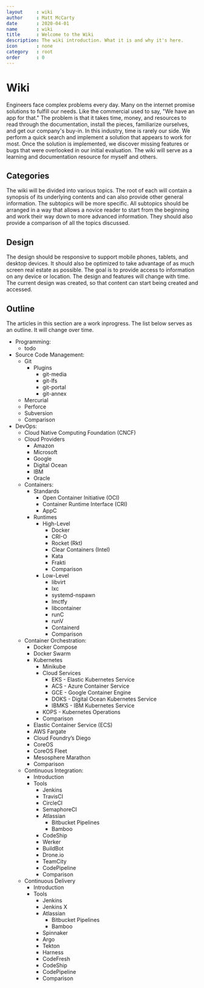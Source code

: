 ```yaml
---
layout     : wiki
author     : Matt McCarty
date       : 2020-04-01
name       : wiki
title      : Welcome to the Wiki
description: The wiki introduction. What it is and why it's here.
icon       : none
category   : root
order      : 0
---
```

# Wiki

Engineers face complex problems every day. Many on the internet promise solutions to fulfill our needs. Like the commercial used to say, "We have an app for that." The problem is that it takes time, money, and resources to read through the documentation, install the pieces, familiarize ourselves, and get our company's buy-in. In this industry, time is rarely our side. We perform a quick search and implement a solution that appears to work for most. Once the solution is implemented, we discover missing features or bugs that were overlooked in our initial evaluation. The wiki will serve as a learning and documentation resource for myself and others.

## Categories

The wiki will be divided into various topics. The root of each will contain a synopsis of its underlying contents and can also provide other general information. The subtopics will be more specific. All subtopics should be arranged in a way that allows a novice reader to start from the beginning and work their way down to more advanced information. They should also provide a comparison of all the topics discussed.

## Design

The design should be responsive to support mobile phones, tablets, and desktop devices. It should also be optimized to take advantage of as much screen real estate as possible. The goal is to provide access to information on any device or location. The design and features will change with time. The current design was created, so that content can start being created and accessed.

## Outline

The articles in this section are a work inprogress. The list below serves as an outline. It will change over time.

- Programming:
    - todo
- Source Code Management:
    - Git
        - Plugins
            - git-media
            - git-lfs
            - git-portal
            - git-annex
    - Mercurial
    - Perforce
    - Subversion
    - Comparison
- DevOps:
  - Cloud Native Computing Foundation (CNCF)
  - Cloud Providers
    - Amazon
    - Microsoft
    - Google
    - Digital Ocean
    - IBM
    - Oracle
  - Containers:
    - Standards
        - Open Container Initiative (OCI)
        - Container Runtime Interface (CRI)
        - AppC
    - Runtimes
        - High-Level
            - Docker
            - CRI-O
            - Rocket (Rkt)
            - Clear Containers (Intel)
            - Kata
            - Frakti
            - Comparison
        - Low-Level
            - libvirt
            - lxc
            - systemd-nspawn
            - lmctfy
            - libcontainer
            - runC
            - runV
            - Containerd
            - Comparison
  - Container Orchestration:
    - Docker Compose
    - Docker Swarm
    - Kubernetes
        - Minikube
        - Cloud Services
            - EKS   - Elastic Kubernetes Service
            - ACS   - Azure Container Service
            - GCE   - Google Container Engine
            - DOKS  - Digital Ocean Kubernetes Service
            - IBMKS - IBM Kubernetes Service
        - KOPS - Kubernetes Operations
        - Comparison
    - Elastic Container Service (ECS)
    - AWS Fargate
    - Cloud Foundry’s Diego
    - CoreOS
    - CoreOS Fleet
    - Mesosphere Marathon
    - Comparison
  - Continuous Integration:
    - Introduction
    - Tools
      - Jenkins
      - TravisCI
      - CircleCI
      - SemaphoreCI
      - Atlassian
        - Bitbucket Pipelines
        - Bamboo
      - CodeShip
      - Werker
      - BuildBot
      - Drone.io
      - TeamCity
      - CodePipeline
      - Comparison
  - Continuous Delivery
    - Introduction
    - Tools
      - Jenkins
      - Jenkins X
      - Atlassian
        - Bitbucket Pipelines
        - Bamboo
      - Spinnaker
      - Argo
      - Tekton
      - Harness
      - CodeFresh
      - CodeShip
      - CodePipeline
      - Comparison